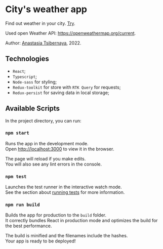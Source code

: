 # City's weather app

Find out weather in your city. [Try](https://tsanastasia.github.io/react-cities-weather).

Used open Weather API:
https://openweathermap.org/current.

Author: [Anastasia Tsibernaya](https://github.com/TsAnastasia), 2022.

## Technologies

- `React`;
- `Typescript`;
- `Node-sass` for styling;
- `Redux-toolkit` for store with `RTK Query` for requests;
- `Redux-persist` for saving data in local storage;

## Available Scripts

In the project directory, you can run:

### `npm start`

Runs the app in the development mode.\
Open [http://localhost:3000](http://localhost:3000) to view it in the browser.

The page will reload if you make edits.\
You will also see any lint errors in the console.

### `npm test`

Launches the test runner in the interactive watch mode.\
See the section about [running tests](https://facebook.github.io/create-react-app/docs/running-tests) for more information.

### `npm run build`

Builds the app for production to the `build` folder.\
It correctly bundles React in production mode and optimizes the build for the best performance.

The build is minified and the filenames include the hashes.\
Your app is ready to be deployed!
